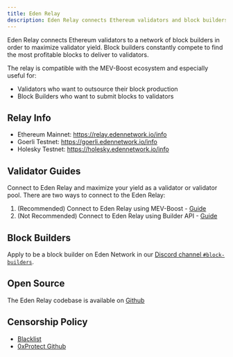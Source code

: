 ```yaml
---
title: Eden Relay
description: Eden Relay connects Ethereum validators and block builders
---
```


Eden Relay connects Ethereum validators to a network of block builders in order to maximize validator yield.  Block builders constantly compete to find the most profitable blocks to deliver to validators. 

The relay is compatible with the MEV-Boost ecosystem and especially useful for:
* Validators who want to outsource their block production
* Block Builders who want to submit blocks to validators

## Relay Info

* Ethereum Mainnet: https://relay.edennetwork.io/info
* Goerli Testnet: https://goerli.edennetwork.io/info
* Holesky Testnet: https://holesky.edennetwork.io/info

## Validator Guides

Connect to Eden Relay and maximize your yield as a validator or validator pool. There are two ways to connect to the Eden Relay:

1. (Recommended) Connect to Eden Relay using MEV-Boost - [Guide](./validators/mev-boost)
2. (Not Recommended) Connect to Eden Relay using Builder API - [Guide](./validators/quick-start)

## Block Builders

Apply to be a block builder on Eden Network in our [Discord channel `#block-builders`](https://discord.gg/ZhB9mpWWG3).

## Open Source

The Eden Relay codebase is available on [Github](https://github.com/eden-network/mev-boost-relay)

## Censorship Policy

* [Blacklist](https://etherscan.io/address/0x97044531D0fD5B84438499A49629488105Dc58e6)
* [0xProtect Github](https://github.com/0xprotect)
